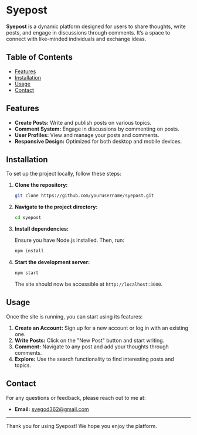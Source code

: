 # Syepost

**Syepost** is a dynamic platform designed for users to share thoughts, write posts, and engage in discussions through comments. It’s a space to connect with like-minded individuals and exchange ideas.

## Table of Contents

- [Features](#features)
- [Installation](#installation)
- [Usage](#usage)
- [Contact](#contact)

## Features

- **Create Posts:** Write and publish posts on various topics.
- **Comment System:** Engage in discussions by commenting on posts.
- **User Profiles:** View and manage your posts and comments.
- **Responsive Design:** Optimized for both desktop and mobile devices.

## Installation

To set up the project locally, follow these steps:

1. **Clone the repository:**

    ```bash
    git clone https://github.com/yourusername/syepost.git
    ```

2. **Navigate to the project directory:**

    ```bash
    cd syepost
    ```

3. **Install dependencies:**

    Ensure you have Node.js installed. Then, run:

    ```bash
    npm install
    ```

4. **Start the development server:**

    ```bash
    npm start
    ```

    The site should now be accessible at `http://localhost:3000`.

## Usage

Once the site is running, you can start using its features:

1. **Create an Account:** Sign up for a new account or log in with an existing one.
2. **Write Posts:** Click on the "New Post" button and start writing.
3. **Comment:** Navigate to any post and add your thoughts through comments.
4. **Explore:** Use the search functionality to find interesting posts and topics.


## Contact

For any questions or feedback, please reach out to me at:

- **Email:** syegod362@gmail.com

---

Thank you for using Syepost! We hope you enjoy the platform.
